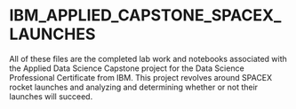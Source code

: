 # IBM_APPLIED_CAPSTONE_SPACEX_LAUNCHES
All of these files  are the completed lab work and notebooks associated with the Applied Data Science Capstone project for the Data Science Professional Certificate from IBM. This project revolves around SPACEX rocket launches and analyzing and determining whether or not their launches will succeed. 
